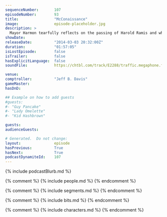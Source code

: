 ```yaml
---
sequenceNumber:       107
episodeNumber:        93
title:                "McConaissance"
image:                episode-placeholder.jpg
description: >
  Mayor Harmon tearfully reflects on the passing of Harold Ramis and while the Academy Awards ceremony takes place mere blocks away, Harmontown hosts its own Oscars special.
showDate:             
releaseDate:          "2014-03-03 20:32:00Z"
duration:             "01:57:05"
isLostEpisode:        false
isTrailer:            false
hasExplicitLanguage:  false
soundFile:            https://chtbl.com/track/E2288/traffic.megaphone.fm/STA7537699370.mp3?updated=1556134812

venue:                
comptroller:          "Jeff B. Davis"
gameMaster:           
hasDnD:               

## Example on how to add guests
#guests:
#- "Guy Pancake"
#- "Lady Omelette"
#- "Kid Hashbrown"

guests:
audienceGuests:

# Generated.  Do not change:
layout:               episode
hasPrevious:          True
hasNext:              True
podcastDynamiteId:    107
---
```


{% include podcastBlurb.md %}

{% comment %}
{% include people.md %}
{% endcomment %}

{% comment %}
{% include segments.md %}
{% endcomment %}

{% comment %}
{% include bits.md %}
{% endcomment %}

{% comment %}
{% include characters.md %}
{% endcomment %}
